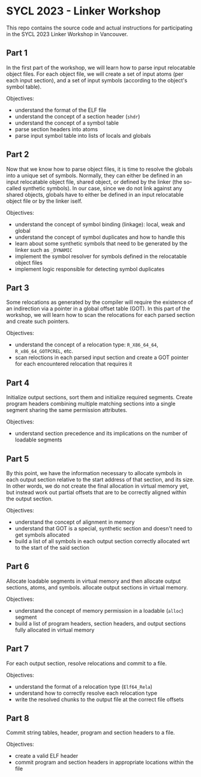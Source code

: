 # SYCL 2023 - Linker Workshop

This repo contains the source code and actual instructions for participating in the SYCL 2023
Linker Workshop in Vancouver.

## Part 1

In the first part of the workshop, we will learn how to parse input relocatable object files.
For each object file, we will create a set of input atoms (per each input section), and a set of 
input symbols (according to the object's symbol table).

Objectives:
* understand the format of the ELF file
* understand the concept of a section header (`shdr`)
* understand the concept of a symbol table
* parse section headers into atoms
* parse input symbol table into lists of locals and globals

## Part 2

Now that we know how to parse object files, it is time to resolve the globals into a unique
set of symbols. Normally, they can either be defined in an input relocatable object file,
shared object, or defined by the linker (the so-called synthetic symbols). In our case, since
we do not link against any shared objects, globals have to either be defined in an input
relocatable object file or by the linker iself.

Objectives:
* understand the concept of symbol binding (linkage): local, weak and global
* understand the concept of symbol duplicates and how to handle this
* learn about some synthetic symbols that need to be generated by the linker such as `_DYNAMIC`
* implement the symbol resolver for symbols defined in the relocatable object files
* implement logic responsible for detecting symbol duplicates

## Part 3

Some relocations as generated by the compiler will require the existence of an indirection via a pointer in a
global offset table (GOT). In this part of the workshop, we will learn how to scan the relocations for each
parsed section and create such pointers.

Objectives:
* understand the concept of a relocation type: `R_X86_64_64`, `R_x86_64_GOTPCREL`, etc.
* scan reloctions in each parsed input section and create a GOT pointer for each encountered relocation that
  requires it

## Part 4

Initialize output sections, sort them and initialize required segments.
Create program headers combining multiple matching sections into a single segment sharing the same permission
attributes.

Objectives:
* understand section precedence and its implications on the number of loadable segments

## Part 5

By this point, we have the information necessary to allocate symbols in each output section relative to the 
start address of that section, and its size. In other words, we do not create the final allocation in virtual
memory yet, but instead work out partial offsets that are to be correctly aligned within the output section.

Objectives:
* understand the concept of alignment in memory
* understand that GOT is a special, synthetic section and doesn't need to get symbols allocated
* build a list of all symbols in each output section correctly allocated wrt to the start of the said section

## Part 6

Allocate loadable segments in virtual memory and then allocate output sections, atoms, and symbols.
allocate output sections in virtual memory. 

Objectives:
* understand the concept of memory permission in a loadable (`alloc`) segment
* build a list of program headers, section headers, and output sections fully allocated in virtual memory

## Part 7

For each output section, resolve relocations and commit to a file.

Objectives:
* understand the format of a relocation type (`Elf64_Rela`)
* understand how to correctly resolve each relocation type
* write the resolved chunks to the output file at the correct file offsets

## Part 8

Commit string tables, header, program and section headers to a file.

Objectives:
* create a valid ELF header
* commit program and section headers in appropriate locations within the file

